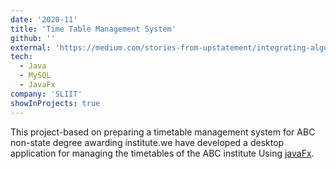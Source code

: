 ```yaml
---
date: '2020-11'
title: 'Time Table Management System'
github: ''
external: 'https://medium.com/stories-from-upstatement/integrating-algolia-search-with-wordpress-multisite-e2dea3ed449c'
tech:
  - Java
  - MySQL
  - JavaFx
company: 'SLIIT'
showInProjects: true
---
```


This project-based on preparing a timetable management system for ABC non-state degree awarding institute.we have developed a desktop application for managing the timetables of the ABC institute Using [javaFx](https://www.oracle.com/java/technologies/javase/javafx-overview.html).
